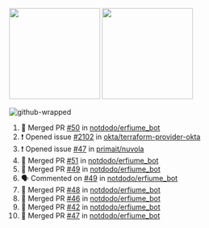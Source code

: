 <a href="https://github.com/notdodo"><img src="https://github-readme-stats.vercel.app/api?username=notdodo&count_private=true&theme=dark" height="180" /></a> <a href="https://github.com/notdodo"><img src="https://github-readme-stats.vercel.app/api/top-langs/?username=notdodo&langs_count=8&theme=dark&hide=tex,java,html,css&layout=compact" height="180" /></a>

![github-wrapped](https://github.com/notdodo/notdodo/assets/6991986/fb310ed4-7b6b-48dd-a447-4c85e6000edb)

<!--START_SECTION:activity-->
1. 🎉 Merged PR [#50](https://github.com/notdodo/erfiume_bot/pull/50) in [notdodo/erfiume_bot](https://github.com/notdodo/erfiume_bot)
2. ❗ Opened issue [#2102](https://github.com/okta/terraform-provider-okta/issues/2102) in [okta/terraform-provider-okta](https://github.com/okta/terraform-provider-okta)
3. ❗ Opened issue [#47](https://github.com/primait/nuvola/issues/47) in [primait/nuvola](https://github.com/primait/nuvola)
4. 🎉 Merged PR [#51](https://github.com/notdodo/erfiume_bot/pull/51) in [notdodo/erfiume_bot](https://github.com/notdodo/erfiume_bot)
5. 🎉 Merged PR [#49](https://github.com/notdodo/erfiume_bot/pull/49) in [notdodo/erfiume_bot](https://github.com/notdodo/erfiume_bot)
6. 🗣 Commented on [#49](https://github.com/notdodo/erfiume_bot/pull/49#issuecomment-2410216373) in [notdodo/erfiume_bot](https://github.com/notdodo/erfiume_bot)
7. 🎉 Merged PR [#48](https://github.com/notdodo/erfiume_bot/pull/48) in [notdodo/erfiume_bot](https://github.com/notdodo/erfiume_bot)
8. 🎉 Merged PR [#46](https://github.com/notdodo/erfiume_bot/pull/46) in [notdodo/erfiume_bot](https://github.com/notdodo/erfiume_bot)
9. 🎉 Merged PR [#42](https://github.com/notdodo/erfiume_bot/pull/42) in [notdodo/erfiume_bot](https://github.com/notdodo/erfiume_bot)
10. 🎉 Merged PR [#47](https://github.com/notdodo/erfiume_bot/pull/47) in [notdodo/erfiume_bot](https://github.com/notdodo/erfiume_bot)
<!--END_SECTION:activity-->
